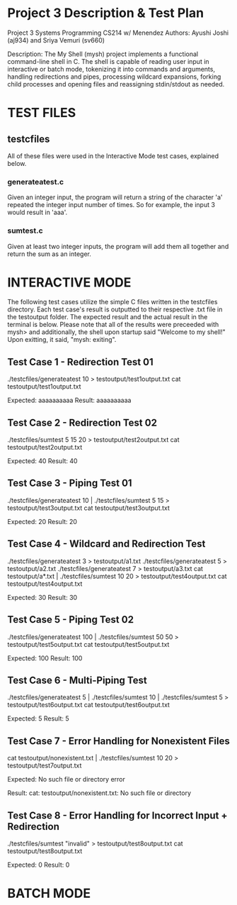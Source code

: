 # Project 3 Description & Test Plan

Project 3 Systems Programming CS214 w/ Menendez Authors: Ayushi Joshi (aj934) and Sriya Vemuri (sv660)

Description: The My Shell (mysh) project implements a functional command-line shell in C. The shell is capable of reading user input in interactive or batch mode, tokenizing it into commands and arguments, handling redirections and pipes, processing wildcard expansions, forking child processes and opening files and reassigning stdin/stdout as needed. 


# TEST FILES
## testcfiles
All of these files were used in the Interactive Mode test cases, explained below. 
### generateatest.c
Given an integer input, the program will return a string of the character 'a' repeated the integer input number of times. So for example, the input 3 would result in 'aaa'.
### sumtest.c
Given at least two integer inputs, the program will add them all together and return the sum as an integer.


# INTERACTIVE MODE

The following test cases utilize the simple C files written in the testcfiles directory. Each test case's result is outputted to their respective .txt file in the testoutput folder.
The expected result and the actual result in the terminal is below. Please note that all of the results were preceeded with mysh> and additionally, the shell upon startup said "Welcome to my shell!" Upon exitting, it said, "mysh: exiting". 

## Test Case 1 - Redirection Test 01
./testcfiles/generateatest 10 > testoutput/test1output.txt
cat testoutput/test1output.txt

Expected:
aaaaaaaaaa
Result:
aaaaaaaaaa

## Test Case 2 - Redirection Test 02
./testcfiles/sumtest 5 15 20 > testoutput/test2output.txt
cat testoutput/test2output.txt

Expected:
40
Result:
40

## Test Case 3 - Piping Test 01
./testcfiles/generateatest 10 | ./testcfiles/sumtest 5 15 > testoutput/test3output.txt
cat testoutput/test3output.txt

Expected:
20
Result:
20

## Test Case 4 - Wildcard and Redirection Test
./testcfiles/generateatest 3 > testoutput/a1.txt
./testcfiles/generateatest 5 > testoutput/a2.txt
./testcfiles/generateatest 7 > testoutput/a3.txt
cat testoutput/a*.txt | ./testcfiles/sumtest 10 20 > testoutput/test4output.txt
cat testoutput/test4output.txt

Expected:
30
Result:
30

## Test Case 5 - Piping Test 02
./testcfiles/generateatest 100 | ./testcfiles/sumtest 50 50 > testoutput/test5output.txt
cat testoutput/test5output.txt

Expected:
100
Result:
100

## Test Case 6 - Multi-Piping Test
./testcfiles/generateatest 5 | ./testcfiles/sumtest 10 | ./testcfiles/sumtest 5 > testoutput/test6output.txt
cat testoutput/test6output.txt

Expected:
5
Result:
5

## Test Case 7 - Error Handling for Nonexistent Files
cat testoutput/nonexistent.txt | ./testcfiles/sumtest 10 20 > testoutput/test7output.txt

Expected:
No such file or directory error

Result:
cat: testoutput/nonexistent.txt: No such file or directory

## Test Case 8 - Error Handling for Incorrect Input + Redirection
./testcfiles/sumtest "invalid" > testoutput/test8output.txt
cat testoutput/test8output.txt

Expected:
0
Result:
0

# BATCH MODE
